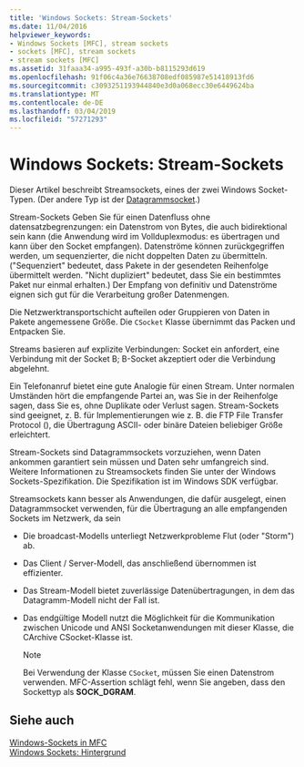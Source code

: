 ```yaml
---
title: 'Windows Sockets: Stream-Sockets'
ms.date: 11/04/2016
helpviewer_keywords:
- Windows Sockets [MFC], stream sockets
- sockets [MFC], stream sockets
- stream sockets [MFC]
ms.assetid: 31faaa34-a995-493f-a30b-b8115293d619
ms.openlocfilehash: 91f06c4a36e76638708edf085987e51418913fd6
ms.sourcegitcommit: c3093251193944840e3d0a068ecc30e6449624ba
ms.translationtype: MT
ms.contentlocale: de-DE
ms.lasthandoff: 03/04/2019
ms.locfileid: "57271293"
---
```

# <a name="windows-sockets-stream-sockets"></a>Windows Sockets: Stream-Sockets

Dieser Artikel beschreibt Streamsockets, eines der zwei Windows Socket-Typen. (Der andere Typ ist der [Datagrammsocket](../mfc/windows-sockets-datagram-sockets.md).)

Stream-Sockets Geben Sie für einen Datenfluss ohne datensatzbegrenzungen: ein Datenstrom von Bytes, die auch bidirektional sein kann (die Anwendung wird im Vollduplexmodus: es übertragen und kann über den Socket empfangen). Datenströme können zurückgegriffen werden, um sequenzierter, die nicht doppelten Daten zu übermitteln. ("Sequenziert" bedeutet, dass Pakete in der gesendeten Reihenfolge übermittelt werden. "Nicht dupliziert" bedeutet, dass Sie ein bestimmtes Paket nur einmal erhalten.) Der Empfang von definitiv und Datenströme eignen sich gut für die Verarbeitung großer Datenmengen.

Die Netzwerktransportschicht aufteilen oder Gruppieren von Daten in Pakete angemessene Größe. Die `CSocket` Klasse übernimmt das Packen und Entpacken Sie.

Streams basieren auf explizite Verbindungen: Socket ein anfordert, eine Verbindung mit der Socket B; B-Socket akzeptiert oder die Verbindung abgelehnt.

Ein Telefonanruf bietet eine gute Analogie für einen Stream. Unter normalen Umständen hört die empfangende Partei an, was Sie in der Reihenfolge sagen, dass Sie es, ohne Duplikate oder Verlust sagen. Stream-Sockets sind geeignet, z. B. für Implementierungen wie z. B. die FTP File Transfer Protocol (), die Übertragung ASCII- oder binäre Dateien beliebiger Größe erleichtert.

Stream-Sockets sind Datagrammsockets vorzuziehen, wenn Daten ankommen garantiert sein müssen und Daten sehr umfangreich sind. Weitere Informationen zu Streamsockets finden Sie unter der Windows Sockets-Spezifikation. Die Spezifikation ist im Windows SDK verfügbar.

Streamsockets kann besser als Anwendungen, die dafür ausgelegt, einen Datagrammsocket verwenden, für die Übertragung an alle empfangenden Sockets im Netzwerk, da sein

- Die broadcast-Modells unterliegt Netzwerkprobleme Flut (oder "Storm") ab.

- Das Client / Server-Modell, das anschließend übernommen ist effizienter.

- Das Stream-Modell bietet zuverlässige Datenübertragungen, in dem das Datagramm-Modell nicht der Fall ist.

- Das endgültige Modell nutzt die Möglichkeit für die Kommunikation zwischen Unicode und ANSI Socketanwendungen mit dieser Klasse, die CArchive CSocket-Klasse ist.

    > [!NOTE]
    >  Bei Verwendung der Klasse `CSocket`, müssen Sie einen Datenstrom verwenden. MFC-Assertion schlägt fehl, wenn Sie angeben, dass den Sockettyp als **SOCK_DGRAM**.

## <a name="see-also"></a>Siehe auch

[Windows-Sockets in MFC](../mfc/windows-sockets-in-mfc.md)<br/>
[Windows Sockets: Hintergrund](../mfc/windows-sockets-background.md)
